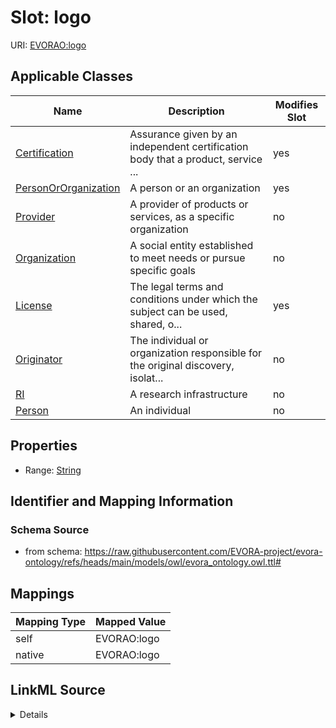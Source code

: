 

# Slot: logo



URI: [EVORAO:logo](https://raw.githubusercontent.com/EVORA-project/evora-ontology/refs/heads/main/models/owl/evora_ontology.owl.ttl#logo)



<!-- no inheritance hierarchy -->





## Applicable Classes

| Name | Description | Modifies Slot |
| --- | --- | --- |
| [Certification](Certification.md) | Assurance given by an independent certification body that a product, service ... |  yes  |
| [PersonOrOrganization](PersonOrOrganization.md) | A person or an organization |  yes  |
| [Provider](Provider.md) | A provider of products or services, as a specific organization |  no  |
| [Organization](Organization.md) | A social entity established to meet needs or pursue specific goals |  no  |
| [License](License.md) | The legal terms and conditions under which the subject can be used, shared, o... |  yes  |
| [Originator](Originator.md) | The individual or organization responsible for the original discovery, isolat... |  no  |
| [RI](RI.md) | A research infrastructure |  no  |
| [Person](Person.md) | An individual |  no  |







## Properties

* Range: [String](String.md)





## Identifier and Mapping Information







### Schema Source


* from schema: https://raw.githubusercontent.com/EVORA-project/evora-ontology/refs/heads/main/models/owl/evora_ontology.owl.ttl#




## Mappings

| Mapping Type | Mapped Value |
| ---  | ---  |
| self | EVORAO:logo |
| native | EVORAO:logo |




## LinkML Source

<details>
```yaml
name: logo
from_schema: https://raw.githubusercontent.com/EVORA-project/evora-ontology/refs/heads/main/models/owl/evora_ontology.owl.ttl#
rank: 1000
alias: logo
domain_of:
- PersonOrOrganization
- License
- Certification
range: string

```
</details>